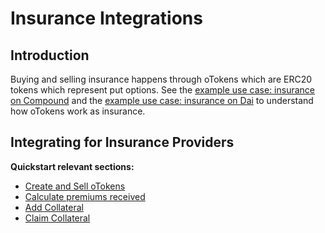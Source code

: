 # Insurance Integrations

## Introduction

Buying and selling insurance happens through oTokens which are ERC20 tokens which represent put options. See the [example use case: insurance on Compound](../#example-use-case-1-insurance-on-compound) and the [example use case: insurance on Dai](../#example-use-case-2-insurance-on-dai) to understand how oTokens work as insurance.  

## Integrating for Insurance Providers 

**Quickstart relevant sections:**

* [Create and Sell oTokens](../otoken.md#eth-collateralized-options-2)
* [Calculate premiums received](../optionsexchange-buy-and-sell-otokens.md#calculate-premiums-received)
* [Add Collateral](../otoken.md#add-eth-collateral)
* [Claim Collateral](../otoken.md#claim-collateral)



